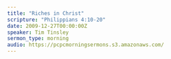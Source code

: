 ```yaml
---
title: "Riches in Christ"
scripture: "Philippians 4:10-20"
date: 2009-12-27T00:00:00Z
speaker: Tim Tinsley
sermon_type: morning
audio: https://pcpcmorningsermons.s3.amazonaws.com/ 
---
```



